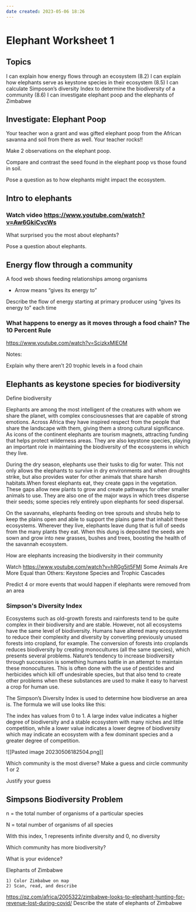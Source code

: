 ```yaml
---
date created: 2023-05-06 18:26
---
```


# Elephant Worksheet 1

## Topics

I can explain how energy flows through an ecosystem (8.2)
I can explain how elephants serve as keystone species in their ecosystem (8.5)
I can calculate Simposon’s diversity Index to determine the biodiversity of a community (8.6)
I can investigate elephant poop and the elephants of Zimbabwe

## Investigate: Elephant Poop

Your teacher won a grant and was gifted elephant poop from the African savanna and soil from there as well. Your teacher rocks!!

Make 2 observations on the elephant poop.

Compare and contrast the seed found in the elephant poop vs those found in soil.

Pose a question as to how elephants might impact the ecosystem.

## Intro to elephants

### Watch video <https://www.youtube.com/watch?v=Aw6GkiCvcWs>

What surprised you the most about elephants?

Pose a question about elephants.

## Energy flow through a community

A food web shows feeding relationships among organisms

- Arrow means “gives its energy to”

Describe the flow of energy starting at primary producer using “gives its energy to” each time

### What happens to energy as it moves through a food chain? The 10 Percent Rule

<https://www.youtube.com/watch?v=ScizkxMlEOM>

Notes:

Explain why there aren’t 20 trophic levels in a food chain

## Elephants as keystone species for biodiversity

Define biodiversity

Elephants are among the most intelligent of the creatures with whom we share the planet, with complex consciousnesses that are capable of strong emotions. Across Africa they have inspired respect from the people that share the landscape with them, giving them a strong cultural significance. As icons of the continent elephants are tourism magnets, attracting funding that helps protect wilderness areas. They are also keystone species, playing an important role in maintaining the biodiversity of the ecosystems in which they live.

During the dry season, elephants use their tusks to dig for water. This not only allows the elephants to survive in dry environments and when droughts strike, but also provides water for other animals that share harsh habitats.When forest elephants eat, they create gaps in the vegetation. These gaps allow new plants to grow and create pathways for other smaller animals to use. They are also one of the major ways in which trees disperse their seeds; some species rely entirely upon elephants for seed dispersal.

On the savannahs, elephants feeding on tree sprouts and shrubs help to keep the plains open and able to support the plains game that inhabit these ecosystems. Wherever they live, elephants leave dung that is full of seeds from the many plants they eat. When this dung is deposited the seeds are sown and grow into new grasses, bushes and trees, boosting the health of the savannah ecosystem.

How are elephants increasing the biodiversity in their community

Watch <https://www.youtube.com/watch?v=hRGg5it5FMI>
Some Animals Are More Equal than Others: Keystone Species and Trophic Cascades

Predict 4 or more events that would happen if elephants were removed from an area

### Simpson's Diversity Index

Ecosystems such as old-growth forests and rainforests tend to be quite complex in their biodiversity and are stable.  However, not all ecosystems have the same level of biodiversity.  Humans have altered many ecosystems to reduce their complexity and diversity by converting previously unused forests into cropland, for example.  The conversion of forests into croplands reduces biodiversity by creating monocultures (all the same species), which presents several problems.  Nature’s tendency to increase biodiversity through succession is something humans battle in an attempt to maintain these monocultures.  This is often done with the use of pesticides and herbicides which kill off undesirable species, but that also tend to create other problems when these substances are used to make it easy to harvest a crop for human use.

The Simpson’s Diversity Index is used to determine how biodiverse an area is.  The formula we will use looks like this:

The index has values from 0 to 1.  A large index value indicates a higher degree of biodiversity and a stable ecosystem with many niches and little competition, while a lower value indicates a lower degree of biodiversity which may indicate an ecosystem with a few dominant species and a greater degree of competition.

![[Pasted image 20230506182504.png]]

Which community is the most diverse? Make a guess and circle community 1 or 2

Justify your guess

## Simpsons Biodiversity Problem

n = the total number of organisms of a particular species

N = total number of organisms of all species

With this index, 1 represents infinite diversity and 0, no diversity

Which community has more biodiversity?

What is your evidence?

Elephants of Zimbabwe

```
1) Color Zimbabwe on map
2) Scan, read, and describe
```

<https://qz.com/africa/2005322/zimbabwe-looks-to-elephant-hunting-for-revenue-lost-during-covid/>
Describe the state of elephants of Zimbabwe
